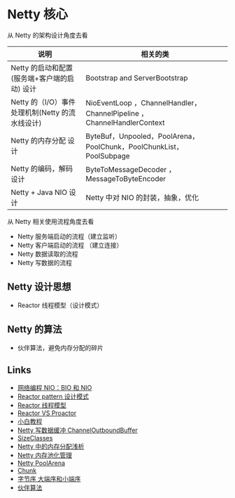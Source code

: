 # Netty 核心

从 Netty 的架构设计角度去看

| 说明                                            | 相关的类                                                                |
| ----------------------------------------------- | ----------------------------------------------------------------------- |
| Netty 的启动和配置 (服务端+客户端的启动) 设计   | Bootstrap and ServerBootstrap                                           |
| Netty 的（I/O）事件处理机制(Netty 的流水线设计) | NioEventLoop ，ChannelHandler， ChannelPipeline ，ChannelHandlerContext |
| Netty 的内存分配 设计                           | ByteBuf，Unpooled，PoolArena，PoolChunk，PoolChunkList，PoolSubpage     |
| Netty 的编码，解码 设计                         | ByteToMessageDecoder ，MessageToByteEncoder                             |
| Netty + Java NIO 设计                           | Netty 中对 NIO 的封装，抽象，优化                                       |

从 Netty 相关使用流程角度去看

- Netty 服务端启动的流程（建立监听）
- Netty 客户端启动的流程 （建立连接）
- Netty 数据读取的流程
- Netty 写数据的流程

## Netty 设计思想

- Reactor 线程模型（设计模式）

## Netty 的算法

- 伙伴算法，避免内存分配的碎片

## Links

- [网络编程 NIO：BIO 和 NIO](https://www.cnblogs.com/gaofei200/p/13933952.html)
- [Reactor pattern 设计模式](https://en.wikipedia.org/wiki/Reactor_pattern)
- [Reactor 线程模型](https://cloud.tencent.com/developer/article/1647816)
- [Reactor VS Proactor](https://jishuin.proginn.com/p/763bfbd58a63)
- [小白教程](https://www.jianshu.com/p/eb28811421e3)
- [Netty 写数据缓冲 ChannelOutboundBuffer](https://www.cnblogs.com/stateis0/p/9062155.html)
- [SizeClasses](https://www.codetd.com/article/12644429)
- [Netty 中的内存分配浅析](https://www.cnblogs.com/rickiyang/p/13100413.html)
- [Netty 内存池化管理](https://miaowenting.site/2020/02/09/Netty%E5%86%85%E5%AD%98%E6%B1%A0%E5%8C%96%E7%AE%A1%E7%90%86/)
- [Netty PoolArena](https://gorden5566.com/post/1079.html)
- [Chunk](https://www.jianshu.com/p/70181af2972a)
- [字节序 大端序和小端序](https://mp.weixin.qq.com/s/JcduhM8rKzVStfAWQcQX5g)
- [伙伴算法](https://www.cnblogs.com/alantu2018/p/8527821.html)
